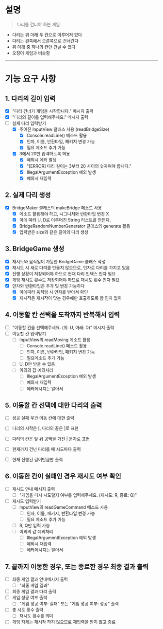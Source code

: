 # 설명
> 다리를 건너야 하는 게임

- 다리는 위 아래 두 칸으로 이루어져 있다
- 다리는 왼쪽에서 오른쪽으로 건너간다
- 위 아래 중 하나의 칸만 건널 수 있다
- 오징어 게임과 비슷함



---
# 기능 요구 사항

## 1. 다리의 길이 입력
- [x] "다리 건너기 게임을 시작합니다." 메시지 출력
- [x] "다리의 길이를 입력해주세요." 메시지 출력
- [ ] 실제 다리 입력받기
  - [x] 주어진 InputView 클래스 사용 (readBridgeSize)
    - [x] Console.readLine() 메소드 활용 
    - [x] 인자, 이름, 반환타입, 패키지 변경 가능
    - [x] 필요 메소드 추가 가능
  - [x] 3에서 20만 입력하도록 허용
    - [x] 예외시 에러 발생
    - [x] "[ERROR] 다리 길이는 3부터 20 사이의 숫자여야 합니다."
    - [x] IllegalArgumentException 예외 발생
    - [x] 예외시 재입력

## 2. 실제 다리 생성
- [x] BridgeMaker 클래스의 makeBridge 메소드 사용
  - [x] 메소드 활용해야 하고, 시그니처와 반환타입 변경 X
  - [x] 이에 따라 U, D로 이루어진 String 리스트를 만든다.
  - [x] BridgeRandomNumberGenerator 클래스의 generate 활용
  - [x] 입력받은 size와 같은 길이의 다리 생성

## 3. BridgeGame 생성
- [x] 재시도와 움직임이 가능한 BridgeGame 클래스 작성
- [x] 재시도 시 새로 다리를 만들지 않으므로, 인자로 다리를 가지고 있음
- [x] 진행 상황이 저장되어야 하므로 현재 다리 인덱스 인자 필요
- [x] 게임 재시도 횟수도 저장되어야 하므로 재시도 횟수 인자 필요
- [x] 인자와 반환타입은 추가 및 변경 가능하다
  - [x] 이에따라 움직임 시 인자를 받아서 확인
  - [x] 재시작은 재시작이 맞는 경우에만 호출하도록 함 인자 없이

## 4. 이동할 칸 선택을 도착까지 반복해서 입력
- [ ] "이동할 칸을 선택해주세요. (위: U, 아래: D)" 메시지 출력
- [ ] 이동할 칸 입력받기
  - [ ] InputView의 readMoving 메소드 활용
    - [ ] Console.readLine() 메소드 활용
    - [ ] 인자, 이름, 반환타입, 패키지 변경 가능
    - [ ] 필요메소드 추가 가능
  - [ ] U, D만 받을 수 있음
  - [ ] 이외의 값 예외처리
    - [ ] IllegalArgumentException 예외 발생
    - [ ] 예외시 재입력
    - [ ] 에러메시지는 알아서

## 5. 이동할 칸 선택에 대한 다리의 출력
- [ ] 성공 실패 무관 이동 칸에 대한 출력
- [ ] 다리의 시작은 [, 다리의 끝은 ]로 표현
- [ ] 다리의 칸은 앞 뒤 공백을 가진 | 문자로 표현
- [ ] 현재까지 건넌 다리를 매 시도마다 출력
- [ ] 현재 진행된 길이만큼만 출력


## 6. 이동한 칸이 실패인 경우 재시도 여부 확인
- [ ] 재시도 안내 메시지 출력
  - [ ] "게임을 다시 시도할지 여부를 입력해주세요. (재시도: R, 종료: Q)"
- [ ] 재시도 입력받기
  - [ ] InputView의 readGameCommand 메소드 사용
      - [ ] 인자, 이름, 패키지, 반환타입 변경 가능
      - [ ] 필요 메소드 추가 가능
  - [ ] R, Q만 입력 가능
  - [ ] 이외의 값 예외처리
    - [ ] IllegalArgumentException 예외 발생
    - [ ] 예외시 재입력
    - [ ] 에러메시지는 알아서

## 7. 끝까지 이동한 경우, 또는 종료한 경우 최종 결과 출력
- [ ] 최종 게임 결과 안내메시지 출력
  - [ ] "최종 게임 결과"
- [ ] 최종 게임 결과 다리 출력
- [ ] 게임 성공 여부 출력
  - [ ] "게임 성공 여부: 실패" 또는 "게임 성공 여부: 성공" 출력
- [ ] 총 시도 횟수 출력
  - [ ] 재시도 횟수를 의미
- [ ] 게임 자체는 재시작 하지 않으므로 재입력을 받지 않고 종료